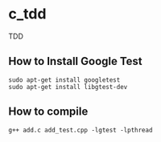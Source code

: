 # c_tdd
TDD

## How to Install Google Test

```make
sudo apt-get install googletest
sudo apt-get install libgtest-dev
```

## How to compile 

```make
g++ add.c add_test.cpp -lgtest -lpthread
```
